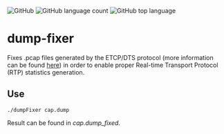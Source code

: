 ![GitHub](https://img.shields.io/github/license/josecastillolema/dump-fixer)
![GitHub language count](https://img.shields.io/github/languages/count/josecastillolema/dump-fixer)
![GitHub top language](https://img.shields.io/github/languages/top/josecastillolema/dump-fixer)

dump-fixer
==============
Fixes .pcap files generated by the ETCP/DTS protocol (more information can be found [here](https://ieeexplore.ieee.org/document/6952830)) in order to enable proper Real-time Transport Protocol (RTP) statistics generation.


Use
--------------
```
./dumpFixer cap.dump
```

Result can be found in *cap.dump_fixed*.
